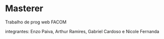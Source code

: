 # Masterer
Trabalho de prog web FACOM

integrantes: Enzo Paiva, Arthur Ramires, Gabriel Cardoso e Nicole Fernanda
